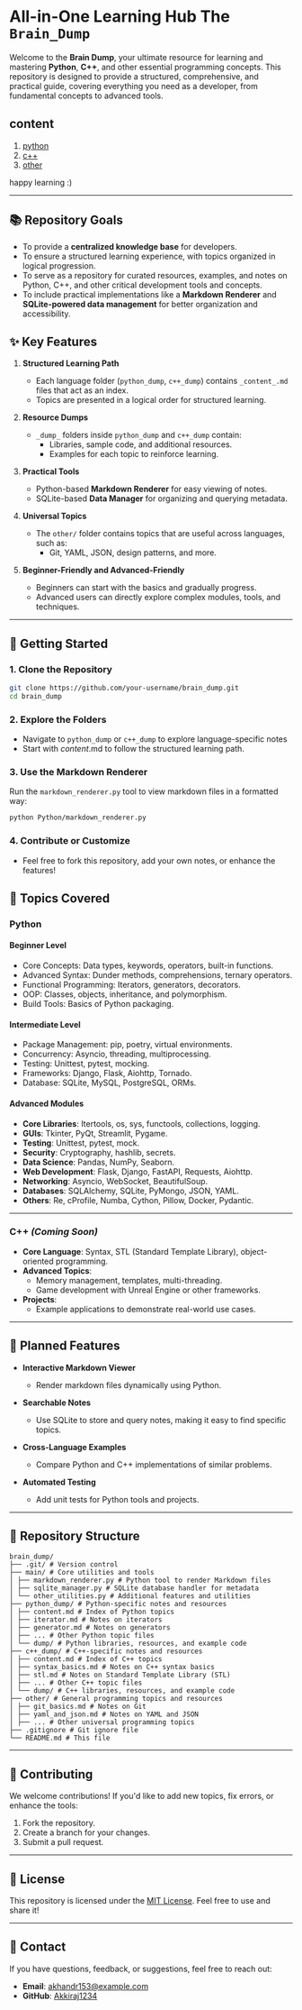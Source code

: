 # **All-in-One Learning Hub The `Brain_Dump`**

Welcome to the **Brain Dump**, your ultimate resource for learning and mastering **Python**, **C++**, and other essential programming concepts. This repository is designed to provide a structured, comprehensive, and practical guide, covering everything you need as a developer, from fundamental concepts to advanced tools.

## content
1. [python](/python-dump/_content_.md) 
2. [c++](/c++_dump/_content_.md)
3. [other](/others/_content_.md)
  
happy learning :)

---

## **📚 Repository Goals**

- To provide a **centralized knowledge base** for developers.
- To ensure a structured learning experience, with topics organized in logical progression.
- To serve as a repository for curated resources, examples, and notes on Python, C++, and other critical development tools and concepts.
- To include practical implementations like a **Markdown Renderer** and **SQLite-powered data management** for better organization and accessibility.

## **✨ Key Features**

1. **Structured Learning Path**
   - Each language folder (`python_dump`, `c++_dump`) contains `_content_.md` files that act as an index.
   - Topics are presented in a logical order for structured learning.

2. **Resource Dumps**
   - `_dump_` folders inside `python_dump` and `c++_dump` contain:
     - Libraries, sample code, and additional resources.
     - Examples for each topic to reinforce learning.

3. **Practical Tools**
   - Python-based **Markdown Renderer** for easy viewing of notes.
   - SQLite-based **Data Manager** for organizing and querying metadata.

4. **Universal Topics**
   - The `other/` folder contains topics that are useful across languages, such as:
     - Git, YAML, JSON, design patterns, and more.

5. **Beginner-Friendly and Advanced-Friendly**  
   - Beginners can start with the basics and gradually progress.
   - Advanced users can directly explore complex modules, tools, and techniques.

---

## **🚀 Getting Started**

### 1. **Clone the Repository**
```bash
git clone https://github.com/your-username/brain_dump.git
cd brain_dump
```

### 2. Explore the Folders
- Navigate to `python_dump` or `c++_dump` to explore language-specific notes
- Start with _content_.md to follow the structured learning path.

### 3. Use the Markdown Renderer
Run the `markdown_renderer.py` tool to view markdown files in a formatted way:
```bash
python Python/markdown_renderer.py
```

### 4. Contribute or Customize
- Feel free to fork this repository, add your own notes, or enhance the features!

## **🧠 Topics Covered**

### **Python**

#### **Beginner Level**
- Core Concepts: Data types, keywords, operators, built-in functions.
- Advanced Syntax: Dunder methods, comprehensions, ternary operators.
- Functional Programming: Iterators, generators, decorators.
- OOP: Classes, objects, inheritance, and polymorphism.
- Build Tools: Basics of Python packaging.

#### **Intermediate Level**
- Package Management: pip, poetry, virtual environments.
- Concurrency: Asyncio, threading, multiprocessing.
- Testing: Unittest, pytest, mocking.
- Frameworks: Django, Flask, Aiohttp, Tornado.
- Database: SQLite, MySQL, PostgreSQL, ORMs.

#### **Advanced Modules**
- **Core Libraries**: Itertools, os, sys, functools, collections, logging.
- **GUIs**: Tkinter, PyQt, Streamlit, Pygame.
- **Testing**: Unittest, pytest, mock.
- **Security**: Cryptography, hashlib, secrets.
- **Data Science**: Pandas, NumPy, Seaborn.
- **Web Development**: Flask, Django, FastAPI, Requests, Aiohttp.
- **Networking**: Asyncio, WebSocket, BeautifulSoup.
- **Databases**: SQLAlchemy, SQLite, PyMongo, JSON, YAML.
- **Others**: Re, cProfile, Numba, Cython, Pillow, Docker, Pydantic.
---

### C++ *(Coming Soon)*

- **Core Language**: Syntax, STL (Standard Template Library), object-oriented programming.
- **Advanced Topics**:
  - Memory management, templates, multi-threading.
  - Game development with Unreal Engine or other frameworks.
- **Projects**:
  - Example applications to demonstrate real-world use cases.

---

## 🌟 Planned Features

- **Interactive Markdown Viewer**
  - Render markdown files dynamically using Python.
  
- **Searchable Notes**
  - Use SQLite to store and query notes, making it easy to find specific topics.
  
- **Cross-Language Examples**
  - Compare Python and C++ implementations of similar problems.
  
- **Automated Testing**
  - Add unit tests for Python tools and projects.

---

## **📂 Repository Structure**
```shell
brain_dump/ 
├── .git/ # Version control 
├── main/ # Core utilities and tools 
│ ├── markdown_renderer.py # Python tool to render Markdown files 
│ ├── sqlite_manager.py # SQLite database handler for metadata 
│ └── other_utilities.py # Additional features and utilities 
├── python_dump/ # Python-specific notes and resources 
│ ├── content.md # Index of Python topics 
│ ├── iterator.md # Notes on iterators 
│ ├── generator.md # Notes on generators 
│ ├── ... # Other Python topic files 
│ └── dump/ # Python libraries, resources, and example code 
├── c++_dump/ # C++-specific notes and resources 
│ ├── content.md # Index of C++ topics 
│ ├── syntax_basics.md # Notes on C++ syntax basics 
│ ├── stl.md # Notes on Standard Template Library (STL) 
│ ├── ... # Other C++ topic files 
│ └── dump/ # C++ libraries, resources, and example code 
├── other/ # General programming topics and resources 
│ ├── git_basics.md # Notes on Git 
│ ├── yaml_and_json.md # Notes on YAML and JSON 
│ ├── ... # Other universal programming topics 
├── .gitignore # Git ignore file 
└── README.md # This file
```
---

## 🤝 Contributing

We welcome contributions! If you'd like to add new topics, fix errors, or enhance the tools:

1. Fork the repository.
2. Create a branch for your changes.
3. Submit a pull request.

---

## 📜 License

This repository is licensed under the [MIT License](LICENSE). Feel free to use and share it!

---

## 📧 Contact

If you have questions, feedback, or suggestions, feel free to reach out:

- **Email**: akhandr153@example.com  
- **GitHub**: [Akkiraj1234](https://github.com/Akkiraj1234)

